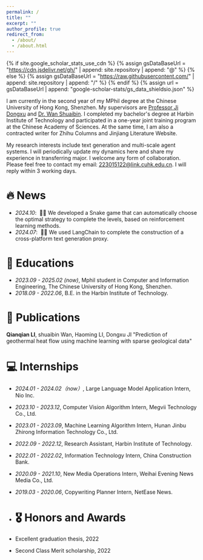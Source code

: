 ```yaml
---
permalink: /
title: ""
excerpt: ""
author_profile: true
redirect_from: 
  - /about/
  - /about.html
---
```


{% if site.google_scholar_stats_use_cdn %}
{% assign gsDataBaseUrl = "https://cdn.jsdelivr.net/gh/" | append: site.repository | append: "@" %}
{% else %}
{% assign gsDataBaseUrl = "https://raw.githubusercontent.com/" | append: site.repository | append: "/" %}
{% endif %}
{% assign url = gsDataBaseUrl | append: "google-scholar-stats/gs_data_shieldsio.json" %}

<span class='anchor' id='about-me'></span>

I am currently in the second year of my MPhil degree at the Chinese University of Hong Kong, Shenzhen. My supervisors are <a href="https://sse.cuhk.edu.cn/faculty/jidongxu">Professor Ji Dongxu</a> and <a href="https://harrybinary.github.io/">Dr. Wan Shuaibin</a>. I completed my bachelor's degree at Harbin Institute of Technology and participated in a one-year joint training program at the Chinese Academy of Sciences. At the same time, I am also a contracted writer for Zhihu Columns and Jinjiang Literature Website.

My research interests include text generation and multi-scale agent systems. I will periodically update my dynamics here and share my experience in transferring major. I welcome any form of collaboration. Please feel free to contact my email: 223015122@link.cuhk.edu.cn. I will reply within 3 working days.

# 🔥 News
- *2024.10*: &nbsp;🎉🎉 We developed a Snake game that can automatically choose the optimal strategy to complete the levels, based on reinforcement learning methods. 
- *2024.07*: &nbsp;🎉🎉 We used LangChain to complete the construction of a cross-platform text generation proxy. 

# 📖 Educations
- *2023.09 - 2025.02 (now)*, Mphil student in Computer and Information Engineering, The Chinese University of Hong Kong, Shenzhen. 
- *2018.09 - 2022.06*, B.E. in the Harbin Institute of Technology. 

# 📝 Publications 
**Qianqian LI**, shuaibin Wan, Haoming LI, Dongxu JI "Prediction of geothermal heat flow using machine learning with sparse geological data"

# 💻 Internships
- *2024.01 - 2024.02（now）*, Large Language Model Application Intern, Nio Inc.
- *2023.10 - 2023.12*, Computer Vision Algorithm Intern, Megvii Technology Co., Ltd.
- *2023.01 - 2023.09*, Machine Learning Algorithm Intern, Hunan Jinbu Zhirong Information Technology Co., Ltd.
- *2022.09 - 2022.12*, Research Assistant, Harbin Institute of Technology.
- *2022.01 - 2022.02*, Information Technology Intern, China Construction Bank.
- *2020.09 - 2021.10*, New Media Operations Intern, Weihai Evening News Media Co., Ltd.
- *2019.03 - 2020.06*, Copywriting Planner Intern, NetEase News.

- # 🎖 Honors and Awards
- Excellent graduation thesis, 2022
- Second Class Merit scholarship, 2022
  
